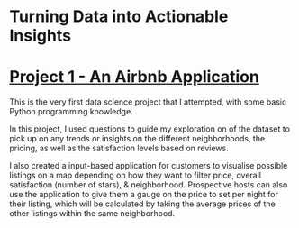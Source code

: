 # Turning Data into Actionable Insights

# [Project 1 - An Airbnb Application](https://github.com/yong9lum/Airbnb_Project)

This is the very first data science project that I attempted, with some basic Python programming knowledge.

In this project, I used questions to guide my exploration on of the dataset to pick up on any trends or insights on the different neighborhoods, the pricing, as well as the satisfaction levels based on reviews.

I also created a input-based application for customers to visualise possible listings on a map depending on how they want to filter price, overall satisfaction (number of stars), & neighborhood. Prospective hosts can also use the application to give them a gauge on the price to set per night for their listing, which will be calculated by taking the average prices of the other listings within the same neighborhood.
